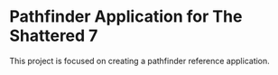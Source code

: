 # Pathfinder Application for The Shattered 7

This project is focused on creating a pathfinder reference application.


